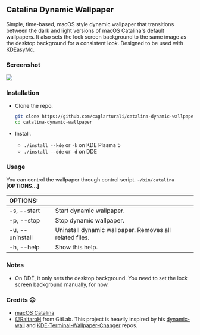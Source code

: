 ## Catalina Dynamic Wallpaper

Simple, time-based, macOS style dynamic wallpaper that transitions between the dark and light versions of macOS Catalina's default wallpapers. It also sets the lock screen background to the same image as the desktop background for a consistent look. Designed to be used with [KDEasyMc](https://github.com/caglarturali/KDEasyMc).

### Screenshot

![](screenshots/screenshot.gif)

### Installation

- Clone the repo.

  ```bash
  git clone https://github.com/caglarturali/catalina-dynamic-wallpaper.git
  cd catalina-dynamic-wallpaper
  ```

- Install.
  - `./install --kde` or `-k` on KDE Plasma 5
  - `./install --dde` or `-d` on DDE

### Usage

You can control the wallpaper through control script. `~/bin/catalina` **[OPTIONS...]**

| OPTIONS:        |                                                         |
| :-------------- | :------------------------------------------------------ |
| -s, --start     | Start dynamic wallpaper.                                |
| -p, --stop      | Stop dynamic wallpaper.                                 |
| -u, --uninstall | Uninstall dynamic wallpaper. Removes all related files. |
| -h, --help      | Show this help.                                         |

### Notes

- On DDE, it only sets the desktop background. You need to set the lock screen background manually, for now.

### Credits :blush:

- [macOS Catalina](https://www.apple.com/macos/catalina-preview/)
- [@RaitaroH](https://gitlab.com/RaitaroH) from GitLab. This project is heavily inspired by his [dynamic-wall](https://gitlab.com/RaitaroH/dynamic-wall) and [KDE-Terminal-Wallpaper-Changer](https://gitlab.com/RaitaroH/KDE-Terminal-Wallpaper-Changer) repos.
